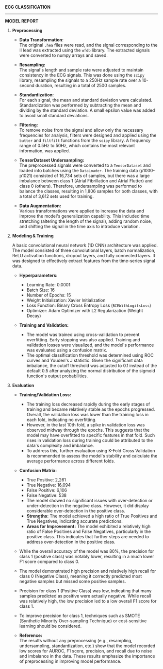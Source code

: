 **ECG CLASSIFICATION**

---

**MODEL REPORT**

1. **Preprocessing**

   - **Data Transformation:**  
   The original `.hea` files were read, and the signal corresponding to the II lead was extracted using the `wfdb` library. The extracted signals were converted to numpy arrays and saved.

   - **Resampling:**  
   The signal's length and sample rate were adjusted to maintain consistency in the ECG signals. This was done using the `scipy` library, resampling the signals to a 250Hz sample rate over a 10-second duration, resulting in a total of 2500 samples.

   - **Standardization:**  
   For each signal, the mean and standard deviation were calculated. Standardization was performed by subtracting the mean and dividing by the standard deviation. A small epsilon value was added to avoid small standard deviations.

   - **Filtering:**  
   To remove noise from the signal and allow only the necessary frequencies for analysis, filters were designed and applied using the `butter` and `filtfilt` functions from the `scipy` library. A frequency range of 0.5Hz to 50Hz, which contains the most relevant information, was applied.

   - **TensorDataset Undersampling:**  
   The preprocessed signals were converted to a `TensorDataset` and loaded into batches using the `DataLoader`. The training data (p1000-p1021) consisted of 16,734 sets of samples, but there was a large imbalance between class 1 (Atrial Fibrillation and Atrial Flutter) and class 0 (others). Therefore, undersampling was performed to balance the classes, resulting in 1,806 samples for both classes, with a total of 3,612 sets used for training.

   - **Data Augmentation:**  
   Various transformations were applied to increase the data and improve the model's generalization capability. This included time stretching (altering the length of the signal), adding random noise, and shifting the signal in the time axis to introduce variation.

2. **Modeling & Training**

   A basic convolutional neural network (1D CNN) architecture was applied. The model consisted of three convolutional layers, batch normalization, ReLU activation functions, dropout layers, and fully connected layers. It was designed to effectively extract features from the time-series signal data.

   - **Hyperparameters:**
     - Learning Rate: 0.0001
     - Batch Size: 16
     - Number of Epochs: 15
     - Weight Initialization: Xavier Initialization
     - Loss Function: Binary Cross Entropy Loss (`BCEWithLogitsLoss`)
     - Optimizer: Adam Optimizer with L2 Regularization (Weight Decay)

   - **Training and Validation:**
     - The model was trained using cross-validation to prevent overfitting. Early stopping was also applied. Training and validation losses were visualized, and the model's performance was evaluated using a confusion matrix.
     - The optimal classification threshold was determined using ROC curves and Youden's J statistic. Given the significant data imbalance, the cutoff threshold was adjusted to 0.1 instead of the default 0.5 after analyzing the normal distribution of the sigmoid function's output probabilities.

3. **Evaluation**

   - **Training/Validation Loss:**
     - The training loss decreased rapidly during the early stages of training and became relatively stable as the epochs progressed. Overall, the validation loss was lower than the training loss in each fold, indicating no overfitting.
     - However, in the last 10th fold, a spike in validation loss was observed midway through the epochs. This suggests that the model may have overfitted to specific features in that fold. Such rises in validation loss during training could be attributed to the data's complexity and imbalance.
     - To address this, further evaluation using K-Fold Cross Validation is recommended to assess the model's stability and calculate the average performance across different folds.

   - **Confusion Matrix:**
     - True Positive: 2,261
     - True Negative: 16,094
     - False Positive: 6,106
     - False Negative: 538
     - The model showed no significant issues with over-detection or under-detection in the negative class. However, it did display considerable over-detection in the positive class.
     - **Strengths:** The model achieved a high ratio of True Positives and True Negatives, indicating accurate predictions.
     - **Areas for Improvement:** The model exhibited a relatively high ratio of False Positives and False Negatives, particularly in the positive class. This indicates that further steps are needed to address over-detection in the positive class.

   - While the overall accuracy of the model was 80%, the precision for class 1 (positive class) was notably lower, resulting in a much lower F1 score compared to class 0.
   - The model demonstrated high precision and relatively high recall for class 0 (Negative Class), meaning it correctly predicted most negative samples but missed some positive samples.
   - Precision for class 1 (Positive Class) was low, indicating that many samples predicted as positive were actually negative. While recall was relatively high, the low precision led to a low overall F1 score for class 1.
   - To improve precision for class 1, techniques such as SMOTE (Synthetic Minority Over-sampling Technique) or cost-sensitive learning should be considered.

   - **Reference:**  
   The results without any preprocessing (e.g., resampling, undersampling, standardization, etc.) show that the model recorded low scores for AUROC, F1 score, precision, and recall due to noise and imbalance in the data. These results emphasize the importance of preprocessing in improving model performance.
